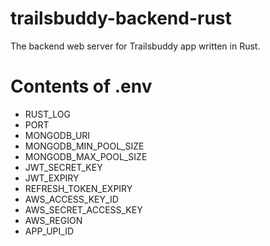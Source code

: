 # trailsbuddy-backend-rust
The backend web server for Trailsbuddy app written in Rust.


# Contents of .env 
- RUST_LOG
- PORT
- MONGODB_URI
- MONGODB_MIN_POOL_SIZE
- MONGODB_MAX_POOL_SIZE
- JWT_SECRET_KEY
- JWT_EXPIRY
- REFRESH_TOKEN_EXPIRY
- AWS_ACCESS_KEY_ID
- AWS_SECRET_ACCESS_KEY
- AWS_REGION
- APP_UPI_ID

